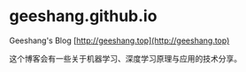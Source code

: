 # geeshang.github.io

Geeshang's Blog [http://geeshang.top](http://geeshang.top)

这个博客会有一些关于机器学习、深度学习原理与应用的技术分享。